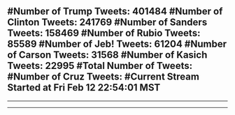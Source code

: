 #Number of Trump Tweets: 401484
#Number of Clinton Tweets: 241769
#Number of Sanders Tweets: 158469
#Number of Rubio Tweets: 85589
#Number of Jeb! Tweets: 61204
#Number of Carson Tweets: 31568
#Number of Kasich Tweets: 22995
#Total Number of Tweets:  
#Number of Cruz Tweets: 
#Current Stream Started at Fri Feb 12 22:54:01 MST
---
---
---
